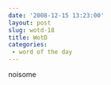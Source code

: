 ```yaml
---
date: '2008-12-15 13:23:00'
layout: post
slug: wotd-18
title: WotD
categories:
 - word of the day
---
```


noisome
